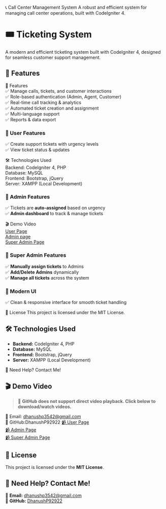 📞 Call Center Management System
A robust and efficient system for managing call center operations, built with CodeIgniter 4.
# 🎟️ Ticketing System  
A modern and efficient ticketing system built with CodeIgniter 4, designed for seamless customer support management.  

## 🚀 Features  

🚀 Features<br>
✅ Manage calls, tickets, and customer interactions<br>
✅ Role-based authentication (Admin, Agent, Customer)<br>
✅ Real-time call tracking & analytics<br>
✅ Automated ticket creation and assignment<br>
✅ Multi-language support<br>
✅ Reports & data export
### 🔹 User Features  
✅ Create support tickets with urgency levels  
✅ View ticket status & updates  

🛠️ Technologies Used<br>
Backend: CodeIgniter 4, PHP <br>
Database: MySQL<br>
Frontend: Bootstrap, jQuery <br>
Server: XAMPP (Local Development)
### 🔹 Admin Features  
✅ Tickets are **auto-assigned** based on urgency  
✅ **Admin dashboard** to track & manage tickets  

🎬 Demo Video<br>
<a href="media/1.mp4">User Page</a></br>
<a href="media/2.mp4">Admin page </a></br>
<a href="media/3.mp4">Super Admin Page</a></br>
### 🔹 Super Admin Features  
✅ **Manually assign tickets** to Admins  
✅ **Add/Delete Admins** dynamically  
✅ **Manage all tickets** across the system  

### 🎨 Modern UI  
✅ Clean & responsive interface for smooth ticket handling  

📄 License
This project is licensed under the MIT License.
## 🛠️ Technologies Used  
- **Backend:** CodeIgniter 4, PHP  
- **Database:** MySQL  
- **Frontend:** Bootstrap, jQuery  
- **Server:** XAMPP (Local Development)  

📧 Need Help? Contact Me!<br>
## 🎬 Demo Video  
> 📌 **GitHub does not support direct video playback. Click below to download/watch videos.**  

📌 Email: dhanushp3542@gmail.com<br>
📌 GitHub:DhanushP92922
[📹 User Page](https://github.com/DhanushP92922/Ticketing-System/raw/main/media/1.mp4)  
[📹 Admin Page](https://github.com/DhanushP92922/Ticketing-System/raw/main/media/2.mp4)  
[📹 Super Admin Page](https://github.com/DhanushP92922/Ticketing-System/raw/main/media/3.mp4)  


## 📄 License  
This project is licensed under the **MIT License**.  

## 📧 Need Help? Contact Me!  
📌 **Email:** dhanushp3542@gmail.com  
📌 **GitHub:** [DhanushP92922](https://github.com/DhanushP92922)  
